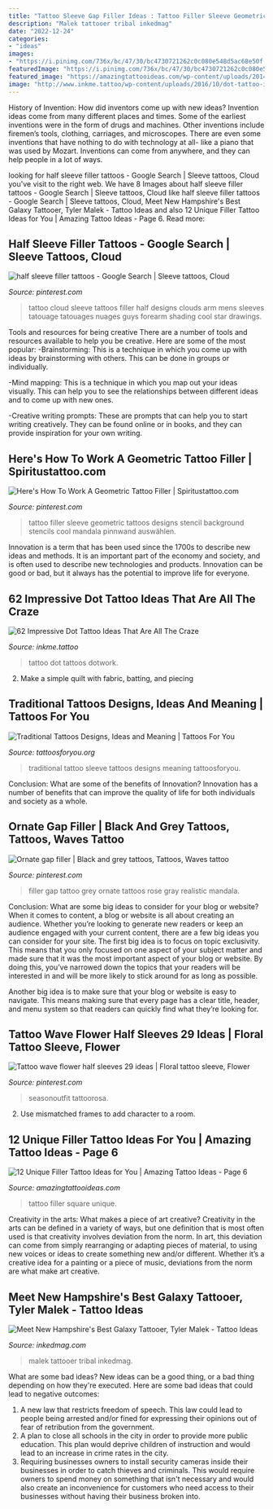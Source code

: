 ```yaml
---
title: "Tattoo Sleeve Gap Filler Ideas : Tattoo Filler Sleeve Geometric Tattoos Designs Stencil Background Stencils Cool Mandala Pinnwand Auswählen"
description: "Malek tattooer tribal inkedmag"
date: "2022-12-24"
categories:
- "ideas"
images:
- "https://i.pinimg.com/736x/bc/47/30/bc4730721262c0c080e548d5ac68e50f.jpg"
featuredImage: "https://i.pinimg.com/736x/bc/47/30/bc4730721262c0c080e548d5ac68e50f.jpg"
featured_image: "https://amazingtattooideas.com/wp-content/uploads/2014/02/Black-and-square-filler-tattoo.jpg"
image: "http://www.inkme.tattoo/wp-content/uploads/2016/10/dot-tattoo-ideas-9.jpg"
---
```



History of Invention: How did inventors come up with new ideas?
Invention ideas come from many different places and times. Some of the earliest inventions were in the form of drugs and machines. Other inventions include firemen’s tools, clothing, carriages, and microscopes. There are even some inventions that have nothing to do with technology at all- like a piano that was used by Mozart. Inventions can come from anywhere, and they can help people in a lot of ways.

	

		
looking for half sleeve filler tattoos - Google Search | Sleeve tattoos, Cloud you've visit to the right web. We have 8 Images about half sleeve filler tattoos - Google Search | Sleeve tattoos, Cloud like half sleeve filler tattoos - Google Search | Sleeve tattoos, Cloud, Meet New Hampshire&#039;s Best Galaxy Tattooer, Tyler Malek - Tattoo Ideas and also 12 Unique Filler Tattoo Ideas for You | Amazing Tattoo Ideas - Page 6. Read more:
		
    
## Half Sleeve Filler Tattoos - Google Search | Sleeve Tattoos, Cloud

<img loading=lazy src="https://i.pinimg.com/originals/cd/7f/a8/cd7fa86423abf337e9325d6a5eb2a860.jpg" onerror="this.onerror=null;this.src='https://tse2.mm.bing.net/th?id=OIP.h5ZYoLpzzTZ2Afo17wZb8QHaLH&amp;pid=15.1';" alt="half sleeve filler tattoos - Google Search | Sleeve tattoos, Cloud">

_Source: pinterest.com_

>tattoo cloud sleeve tattoos filler half designs clouds arm mens sleeves tatouage tatouages nuages guys forearm shading cool star drawings. 

	

Tools and resources for being creative
There are a number of tools and resources available to help you be creative. Here are some of the most popular:
-Brainstorming: This is a technique in which you come up with ideas by brainstorming with others. This can be done in groups or individually.

-Mind mapping: This is a technique in which you map out your ideas visually. This can help you to see the relationships between different ideas and to come up with new ones.

-Creative writing prompts: These are prompts that can help you to start writing creatively. They can be found online or in books, and they can provide inspiration for your own writing.

    
## Here&#039;s How To Work A Geometric Tattoo Filler | Spiritustattoo.com

<img loading=lazy src="https://i.pinimg.com/736x/b6/30/b4/b630b4d13bbf3b4b5be56fe8256de838.jpg" onerror="this.onerror=null;this.src='https://tse2.mm.bing.net/th?id=OIP.GhWcBMB1L0eraL0XDeFBeAHaD2&amp;pid=15.1';" alt="Here&#039;s How To Work A Geometric Tattoo Filler | Spiritustattoo.com">

_Source: pinterest.com_

>tattoo filler sleeve geometric tattoos designs stencil background stencils cool mandala pinnwand auswählen. 

	

Innovation is a term that has been used since the 1700s to describe new ideas and methods. It is an important part of the economy and society, and is often used to describe new technologies and products. Innovation can be good or bad, but it always has the potential to improve life for everyone.

    
## 62 Impressive Dot Tattoo Ideas That Are All The Craze

<img loading=lazy src="http://www.inkme.tattoo/wp-content/uploads/2016/10/dot-tattoo-ideas-9.jpg" onerror="this.onerror=null;this.src='https://tse2.mm.bing.net/th?id=OIP.wA5Xv7XZtrem1-fPkuBJNQHaJQ&amp;pid=15.1';" alt="62 Impressive Dot Tattoo Ideas That Are All The Craze">

_Source: inkme.tattoo_

>tattoo dot tattoos dotwork. 

	

2. Make a simple quilt with fabric, batting, and piecing

    
## Traditional Tattoos Designs, Ideas And Meaning | Tattoos For You

<img loading=lazy src="http://www.tattoosforyou.org/wp-content/uploads/2013/09/Traditional-Tattoo-Sleeve.jpg" onerror="this.onerror=null;this.src='https://tse1.mm.bing.net/th?id=OIP.Vjnp2nfe9z0ZWGuIhaBlmwHaJ4&amp;pid=15.1';" alt="Traditional Tattoos Designs, Ideas and Meaning | Tattoos For You">

_Source: tattoosforyou.org_

>traditional tattoo sleeve tattoos designs meaning tattoosforyou. 

	

Conclusion: What are some of the benefits of Innovation?
Innovation has a number of benefits that can improve the quality of life for both individuals and society as a whole.

    
## Ornate Gap Filler | Black And Grey Tattoos, Tattoos, Waves Tattoo

<img loading=lazy src="https://i.pinimg.com/originals/cf/a3/20/cfa32065f09a943bb90565c747c83c83.jpg" onerror="this.onerror=null;this.src='https://tse3.mm.bing.net/th?id=OIP.-KmUjRfuJDaKX9x06f1JQwHaLH&amp;pid=15.1';" alt="Ornate gap filler | Black and grey tattoos, Tattoos, Waves tattoo">

_Source: pinterest.com_

>filler gap tattoo grey ornate tattoos rose gray realistic mandala. 

	

Conclusion: What are some big ideas to consider for your blog or website?
When it comes to content, a blog or website is all about creating an audience. Whether you’re looking to generate new readers or keep an audience engaged with your current content, there are a few big ideas you can consider for your site. 
The first big idea is to focus on topic exclusivity. This means that you only focused on one aspect of your subject matter and made sure that it was the most important aspect of your blog or website. By doing this, you’ve narrowed down the topics that your readers will be interested in and will be more likely to stick around for as long as possible. 

Another big idea is to make sure that your blog or website is easy to navigate. This means making sure that every page has a clear title, header, and menu system so that readers can quickly find what they’re looking for.

    
## Tattoo Wave Flower Half Sleeves 29 Ideas | Floral Tattoo Sleeve, Flower

<img loading=lazy src="https://i.pinimg.com/736x/bc/47/30/bc4730721262c0c080e548d5ac68e50f.jpg" onerror="this.onerror=null;this.src='https://tse4.mm.bing.net/th?id=OIP.59Dv2R7nx3ih26uUDe_CVgAAAA&amp;pid=15.1';" alt="Tattoo wave flower half sleeves 29 ideas | Floral tattoo sleeve, Flower">

_Source: pinterest.com_

>seasonoutfit tattoorosa. 

	

2. Use mismatched frames to add character to a room.

    
## 12 Unique Filler Tattoo Ideas For You | Amazing Tattoo Ideas - Page 6

<img loading=lazy src="https://amazingtattooideas.com/wp-content/uploads/2014/02/Black-and-square-filler-tattoo.jpg" onerror="this.onerror=null;this.src='https://tse1.mm.bing.net/th?id=OIP.kFnl5FXdTnDU5950xbwABwHaJ3&amp;pid=15.1';" alt="12 Unique Filler Tattoo Ideas for You | Amazing Tattoo Ideas - Page 6">

_Source: amazingtattooideas.com_

>tattoo filler square unique. 

	

Creativity in the arts: What makes a piece of art creative?
Creativity in the arts can be defined in a variety of ways, but one definition that is most often used is that creativity involves deviation from the norm. In art, this deviation can come from simply rearranging or adapting pieces of material, to using new voices or ideas to create something new and/or different. Whether it’s a creative idea for a painting or a piece of music, deviations from the norm are what make art creative.

    
## Meet New Hampshire&#039;s Best Galaxy Tattooer, Tyler Malek - Tattoo Ideas

<img loading=lazy src="https://www.inkedmag.com/.image/t_share/MTYyNzYwMzQwMTEzOTI1NzIw/screenshot_20190105-223527_instagram-01.jpg" onerror="this.onerror=null;this.src='https://tse2.mm.bing.net/th?id=OIP.GHh0zLYMoQ1U-HatG7_QkwHaHn&amp;pid=15.1';" alt="Meet New Hampshire&#039;s Best Galaxy Tattooer, Tyler Malek - Tattoo Ideas">

_Source: inkedmag.com_

>malek tattooer tribal inkedmag. 

	

What are some bad ideas?
New ideas can be a good thing, or a bad thing depending on how they're executed. Here are some bad ideas that could lead to negative outcomes: 
1. A new law that restricts freedom of speech. This law could lead to people being arrested and/or fined for expressing their opinions out of fear of retribution from the government. 
2. A plan to close all schools in the city in order to provide more public education. This plan would deprive children of instruction and would lead to an increase in crime rates in the city. 
3. Requiring businesses owners to install security cameras inside their businesses in order to catch thieves and criminals. This would require owners to spend money on something that isn't necessary and would also create an inconvenience for customers who need access to their businesses without having their business broken into. 

